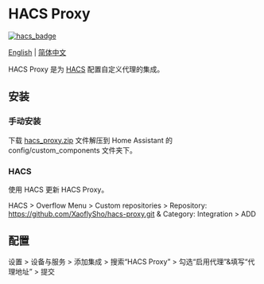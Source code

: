 # HACS Proxy
[![hacs_badge](https://img.shields.io/badge/HACS-Custom-41BDF5.svg)](https://github.com/hacs/integration)

[English](../README.md) | [简体中文](./doc/README_CN.md)

HACS Proxy 是为 [HACS](https://hacs.xyz) 配置自定义代理的集成。

## 安装

### 手动安装

下载 [hacs_proxy.zip](https://github.com/XaoflySho/hacs-proxy/releases/latest/download/hacs_proxy.zip) 文件解压到 Home Assistant 的 config/custom_components 文件夹下。

### HACS

使用 HACS 更新 HACS Proxy。

HACS > Overflow Menu > Custom repositories > Repository: https://github.com/XaoflySho/hacs-proxy.git & Category: Integration > ADD

## 配置

设置 > 设备与服务 > 添加集成 > 搜索“HACS Proxy” > 勾选“启用代理”&填写“代理地址” > 提交

